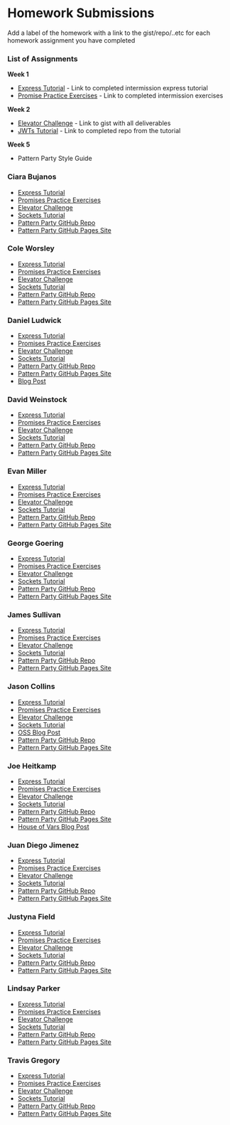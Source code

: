 # Homework Submissions

Add a label of the homework with a link to the gist/repo/..etc for each homework assignment you have completed

### List of Assignments

**Week 1**

* [Express Tutorial](https://medium.com/@jaeger.rob/introduction-to-nodes-express-js-db5617047150) - Link to completed intermission express tutorial
* [Promise Practice Exercises](https://gist.github.com/robbiejaeger/dc8f55c1f9462741090862f736b82cab) - Link to completed intermission exercises

**Week 2**

* [Elevator Challenge](https://gist.github.com/brittanystoroz/16b1a223d70dc6b73e8313cb7c9666c5) - Link to gist with all deliverables
* [JWTs Tutorial](http://frontend.turing.io/lessons/security-with-jwts.html) - Link to completed repo from the tutorial

**Week 5**

* Pattern Party Style Guide


### Ciara Bujanos

* [Express Tutorial](https://github.com/buji405/node-tutorial)
* [Promises Practice Exercises](https://repl.it/KFMP/1)
* [Elevator Challenge](https://github.com/buji405/elevator-challenge)
* [Sockets Tutorial](https://github.com/buji405/web-sockets)
* [Pattern Party GitHub Repo](https://github.com/buji405/pattrn-party)
* [Pattern Party GitHub Pages Site](https://buji405.github.io/pattrn-party/)

### Cole Worsley

* [Express Tutorial](https://github.com/coleworsley/express-tutorial-2)
* [Promises Practice Exercises](https://repl.it/KDyv/1)
* [Elevator Challenge](https://github.com/coleworsley/elevator-challenge)
* [Sockets Tutorial](https://github.com/coleworsley/socket-chat-example)
* [Pattern Party GitHub Repo]()
* [Pattern Party GitHub Pages Site]()

### Daniel Ludwick

* [Express Tutorial](https://github.com/danielbucket/ExpressTutorial)
* [Promises Practice Exercises](https://repl.it/KIhN/0)
* [Elevator Challenge](https://github.com/danielbucket/elevator-challenge)
* [Sockets Tutorial](https://github.com/danielbucket/socketHomework)
* [Pattern Party GitHub Repo](https://github.com/danielbucket/pattrn-party)
* [Pattern Party GitHub Pages Site](https://danielbucket.github.io/pattrn-party/)
* [Blog Post](https://medium.com/@danielludwick/contributing-to-open-source-d654c560e585)

### David Weinstock

* [Express Tutorial](https://github.com/dstock48/express-intro-tutorial)
* [Promises Practice Exercises](https://repl.it/KFgV/)
* [Elevator Challenge](https://github.com/dstock48/elevator-challenge)
* [Sockets Tutorial](https://github.com/dstock48/chat-example)
* [Pattern Party GitHub Repo](https://github.com/dstock48/pattern-party)
* [Pattern Party GitHub Pages Site](https://dstock48.github.io/pattern-party/)

### Evan Miller

* [Express Tutorial](https://github.com/EvanSays/express_tutorial_prework)
* [Promises Practice Exercises](https://repl.it/KH2F/4)
* [Elevator Challenge](https://github.com/EvanSays/elevator-challenge)
* [Sockets Tutorial](https://github.com/EvanSays/web-socket-hw)
* [Pattern Party GitHub Repo](https://github.com/EvanSays/pattrn-party)
* [Pattern Party GitHub Pages Site](https://evansays.github.io/pattrn-party/)

### George Goering

* [Express Tutorial](https://github.com/Ggoering/FE-Mod-4-Express-tutorial)
* [Promises Practice Exercises](https://github.com/Ggoering/FE-Mod-4-Promises-Exercises)
* [Elevator Challenge](https://github.com/Ggoering/elevator-challenge)
* [Sockets Tutorial]()
* [Pattern Party GitHub Repo]()
* [Pattern Party GitHub Pages Site]()

### James Sullivan

* [Express Tutorial](https://github.com/jsullivan5/express-intro)
* [Promises Practice Exercises](https://gist.github.com/jsullivan5/6e590142516cc069eb618daea3732ae8)
* [Elevator Challenge](https://github.com/jsullivan5/elevator-challenge)
* [Sockets Tutorial](https://github.com/jsullivan5/web-sockets-tutorial)
* [Pattern Party GitHub Repo](https://github.com/jsullivan5/Pattern-Party)
* [Pattern Party GitHub Pages Site](https://jsullivan5.github.io/Pattern-Party)

### Jason Collins

* [Express Tutorial](https://github.com/the-oem/node-express-tutorial)
* [Promises Practice Exercises](https://repl.it/KIZL/7)
* [Elevator Challenge](https://github.com/the-oem/elevator-challenge)
* [Sockets Tutorial](https://github.com/the-oem/sockets-chat-client)
* [OSS Blog Post](https://medium.com/@TheOEM/oss-success-starts-with-the-readme-7ac5ed624056)
* [Pattern Party GitHub Repo](https://github.com/the-oem/pattrn-party)
* [Pattern Party GitHub Pages Site](https://the-oem.github.io/pattrn-party/)

### Joe Heitkamp

* [Express Tutorial](https://github.com/noetic97/node-express-tutorial)
* [Promises Practice Exercises](https://repl.it/KIbd/4)
* [Elevator Challenge](https://github.com/noetic97/elevator-challenge)
* [Sockets Tutorial](https://github.com/noetic97/websocket-tutorial)
* [Pattern Party GitHub Repo](https://github.com/noetic97/pattrn-party)
* [Pattern Party GitHub Pages Site](https://noetic97.github.io/pattrn-party/)
* [House of Vars Blog Post](https://medium.com/@JoeHeitkamp/open-source-success-5ae2593f9dd2)

### Juan Diego Jimenez

* [Express Tutorial](https://github.com/jdiejim/express-tutorial)
* [Promises Practice Exercises](https://repl.it/KIRe/1)
* [Elevator Challenge](https://github.com/jdiejim/elevator-challenge)
* [Sockets Tutorial](https://github.com/jdiejim/sockets-tutorial)
* [Pattern Party GitHub Repo](https://github.com/jdiejim/pattrn-party)
* [Pattern Party GitHub Pages Site](https://jdiejim.github.io/pattrn-party/)

### Justyna Field

* [Express Tutorial](https://github.com/JustynaField/express-tutorial)
* [Promises Practice Exercises](https://repl.it/Jxb7/35)
* [Elevator Challenge](https://github.com/JustynaField/elevator-challenge)
* [Sockets Tutorial](https://github.com/JustynaField/chat-app)
* [Pattern Party GitHub Repo](https://github.com/JustynaField/pattrn-party)
* [Pattern Party GitHub Pages Site](https://justynafield.github.io/pattrn-party/)

### Lindsay Parker

* [Express Tutorial](https://github.com/lindsaywparker/m4-express-tutorial)
* [Promises Practice Exercises](https://repl.it/KAa7/4)
* [Elevator Challenge](https://github.com/lindsaywparker/elevator-challenge)
* [Sockets Tutorial](https://github.com/lindsaywparker/sockets-tutorial)
* [Pattern Party GitHub Repo](https://github.com/lindsaywparker/pattrn-party)
* [Pattern Party GitHub Pages Site](https://lindsaywparker.github.io/pattrn-party/)

### Travis Gregory

* [Express Tutorial](https://github.com/tlgreg86/intermission-express-tutorial)
* [Promises Practice Exercises](https://repl.it/KIeG)
* [Elevator Challenge]()
* [Sockets Tutorial](https://github.com/tlgreg86/chat-practice/tree/master)
* [Pattern Party GitHub Repo]()
* [Pattern Party GitHub Pages Site]()
